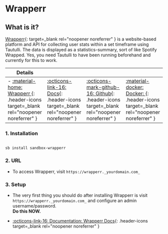 # Wrapperr

## What is it?

[Wrapperr](https://github.com/aunefyren/wrapperr){: target=_blank rel="noopener noreferrer" } is a website-based platform and API for collecting user stats within a set timeframe using Tautulli. The data is displayed as a statistics-summary, sort of like Spotify Wrapped. Yes, you need Tautulli to have been running beforehand and currently for this to work.

| Details     |             |             |             |
|-------------|-------------|-------------|-------------|
- [:material-home: Wrapperr ](https://github.com/aunefyren/wrapperr){: .header-icons target=_blank rel="noopener noreferrer" } | [:octicons-link-16: Docs](https://github.com/aunefyren/wrapperr){: .header-icons target=_blank rel="noopener noreferrer" } | [:octicons-mark-github-16: Github](https://github.com/aunefyren/wrapperr){: .header-icons target=_blank rel="noopener noreferrer" } | [:material-docker: Docker: ](https://hub.docker.com/r/aunefyren/wrapperr){: .header-icons target=_blank rel="noopener noreferrer" } |


### 1. Installation

``` shell

sb install sandbox-wrapperr

```

### 2. URL

- To access Wrapperr, visit `https://wrapperr._yourdomain.com_`

### 3. Setup

- The very first thing you should do after installing Wrapperr is visit `https://wrapperr._yourdomain.com_` and configure an admin username/password. <br /> **Do this NOW.**

- [:octicons-link-16: Documentation: Wrapperr Docs](https://github.com/aunefyren/wrapperr){: .header-icons target=_blank rel="noopener noreferrer" }

